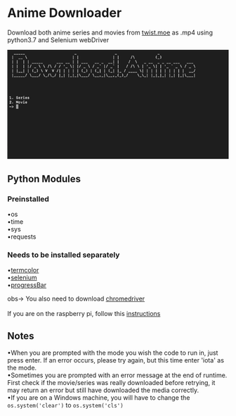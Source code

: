 # Anime Downloader
 Download both anime series and movies from  [twist.moe](https://twist.moe/) as .mp4 using python3.7 and Selenium webDriver


 ![alt text](https://raw.githubusercontent.com/Pedro4064/Anime-Downloader/master/Images/Main%20Screen.png)

## Python Modules

### Preinstalled  
  •os<br/>
  •time<br/>
  •sys<br/>
  •requests<br/>
### Needs to be installed separately  
  •[termcolor](https://pypi.org/project/termcolor/)<br/>
  •[selenium](https://pypi.org/project/selenium/)<br/>
  •[progressBar](https://progressbar-2.readthedocs.io/en/latest/installation.html)<br/>


  obs-> You also need to download [chromedriver](http://chromedriver.chromium.org/downloads)<br/><br/>
        If you are on the raspberry pi, follow this [instructions](https://www.reddit.com/r/selenium/comments/7341wt/success_how_to_run_selenium_chrome_webdriver_on/) <br/>
## Notes

  •When you are prompted with the mode you wish the code to run in, just press enter. If an error occurs, please try again, but this time enter 'iota' as the mode.<br/>
  •Sometimes you are prompted with an error message at the end of runtime. First check if the movie/series was really downloaded before retrying, it may return an error but still have downloaded the media correctly.<br/>
  •If you are on a Windows machine, you will have to change the `os.system('clear')` to `os.system('cls')`
